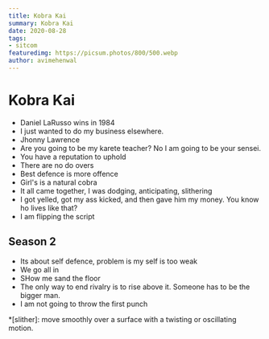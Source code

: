 ```yaml
---
title: Kobra Kai
summary: Kobra Kai
date: 2020-08-28
tags:
- sitcom
featuredimg: https://picsum.photos/800/500.webp
author: avimehenwal
---
```


# Kobra Kai

* Daniel LaRusso wins in 1984
* I just wanted to do my business elsewhere.
* Jhonny Lawrence
* Are you going to be my karete teacher? No I am going to be your sensei.
* You have a reputation to uphold
* There are no do overs
* Best defence is more offence
* Girl's is a natural cobra
* It all came together, I was dodging, anticipating, slithering
* I got yelled, got my ass kicked, and then gave him my money. You know ho lives like that?
* I am flipping the script

## Season 2

* Its about self defence, problem is my self is too weak
* We go all in
* SHow me sand the floor
* The only way to end rivalry is to rise above it. Someone has to be the bigger man.
* I am not going to throw the first punch


*[slither]: move smoothly over a surface with a twisting or oscillating motion.
